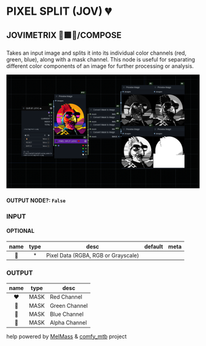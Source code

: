 # PIXEL SPLIT (JOV) 💔

## JOVIMETRIX 🔺🟩🔵/COMPOSE

Takes an input image and splits it into its individual color channels (red, green, blue), along with a mask channel. This node is useful for separating different color components of an image for further processing or analysis.

![PIXEL SPLIT](https://raw.githubusercontent.com/Amorano/Jovimetrix-examples/master/node/PIXEL%20SPLIT/PIXEL%20SPLIT.png)

#### OUTPUT NODE?: `False`

### INPUT

#### OPTIONAL

name | type | desc | default | meta
:---:|:---:|---|:---:|---
👾  |  *  | Pixel Data (RGBA, RGB or Grayscale) |  | 

### OUTPUT

name | type | desc
:---:|:---:|---
❤️  |  MASK  | Red Channel 
💚  |  MASK  | Green Channel 
💙  |  MASK  | Blue Channel 
🤍  |  MASK  | Alpha Channel 

help powered by [MelMass](https://github.com/melMass) & [comfy_mtb](https://github.com/melMass/comfy_mtb) project